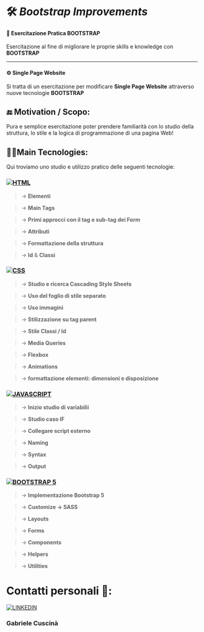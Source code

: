 
# 🛠 *Bootstrap Improvements*
#### 🔬 **Esercitazione Pratica BOOTSTRAP**

Esercitazione al fine di migliorare le proprie skills e knowledge con **BOOTSTRAP**
 

___

#### ⚙ **Single Page Website**


Si tratta di un esercitazione per modificare **Single Page Website** attraverso nuove tecnologie **BOOTSTRAP**




## 🔚 Motivation / Scopo:

Pura e semplice esercitazione poter prendere familiarità con lo studio della struttura, lo stile e la logica di programmazione di una pagina Web!



## 👩‍💻Main Tecnologies:

Qui troviamo uno studio e utilizzo pratico delle seguenti tecnologie:

















### [![ HTML ](https://i.ibb.co/b34s6cM/html.png)]() 


> &rarr; **Elementi**

> &rarr; **Main Tags** 

> &rarr; **Primi approcci con il tag e sub-tag dei **Form****

> &rarr; **Attributi**

> &rarr; **Formattazione della struttura**

> &rarr; **Id** & **Classi**
### [![ CSS ](https://i.ibb.co/zZpqSzb/css-3.png)]()


> &rarr; **Studio e ricerca Cascading Style Sheets**

> &rarr; **Uso del foglio di stile separato** 

> &rarr; **Uso immagini**

> &rarr; **Stilizzazione su tag parent**

> &rarr; **Stile Classi / Id**

> &rarr; **Media Queries**

> &rarr; **Flexbox**

> &rarr; **Animations**

> &rarr; **formattazione elementi: dimensioni e disposizione**
### [![ JAVASCRIPT ](https://i.ibb.co/n1BMb0z/js.png)]() 


> &rarr; **Inizio studio di variabilii**

> &rarr; **Studio caso IF** 

> &rarr; **Collegare script esterno**

> &rarr; **Naming**

> &rarr; **Syntax**

> &rarr; **Output**

### [![ BOOTSTRAP 5 ](https://i.ibb.co/SBHnnQg/bootstrap.png)]()


> &rarr; **Implementazione Bootstrap 5**

> &rarr; **Customize -> SASS** 

> &rarr; **Layouts**

> &rarr; **Forms**

> &rarr; **Components**

> &rarr; **Helpers**

> &rarr; **Utilities**


 
 # Contatti personali 👤:

[![ LINKEDIN ](https://i.ibb.co/C5FFfbB/linkedin-1.png)](https://www.linkedin.com/in/gabriele-cuscin%C3%A0)

### Gabriele Cuscinà
